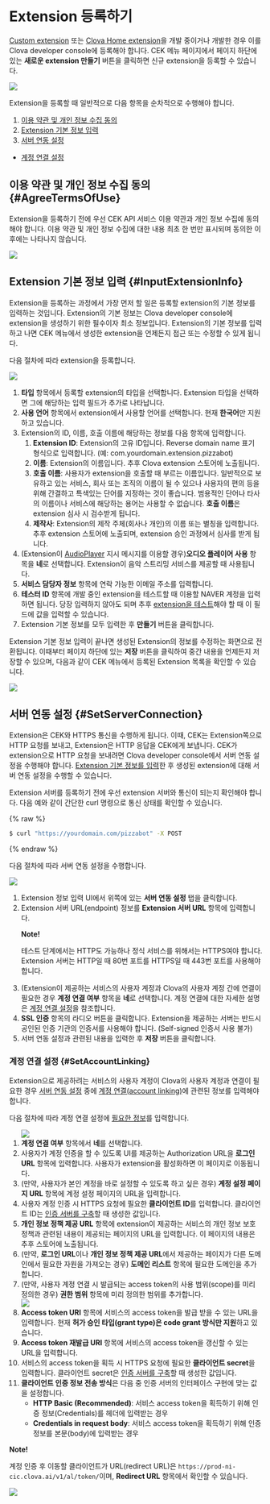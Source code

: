 # Extension 등록하기
[Custom extension](/CEK/Guides/Build_Custom_Extension.md) 또는 [Clova Home extension](/CEK/Guides/Build_Clova_Home_Extension.md)을 개발 중이거나 개발한 경우 이를 Clova developer console에 등록해야 합니다. CEK 메뉴 페이지에서 페이지 하단에 있는 **새로운 extension 만들기** 버튼을 클릭하면 신규 extension을 등록할 수 있습니다.

![](/DevConsole/Resources/Images/DevConsole-First_Look_of_Extension_List.png)

Extension을 등록할 때 일반적으로 다음 항목을 순차적으로 수행해야 합니다.

1. [이용 약관 및 개인 정보 수집 동의](#AgreeTermsOfUse)
2. [Extension 기본 정보 입력](#InputExtensionInfo)
3. [서버 연동 설정](#SetServerConnection)
  * [계정 연결 설정](#SetAccountLinking)

## 이용 약관 및 개인 정보 수집 동의 {#AgreeTermsOfUse}

Extension을 등록하기 전에 우선 CEK API 서비스 이용 약관과 개인 정보 수집에 동의해야 합니다. 이용 약관 및 개인 정보 수집에 대한 내용 최초 한 번만 표시되며 동의한 이후에는 나타나지 않습니다.

![](/DevConsole/Resources/Images/DevConsole-Agree_Terms_of_Use_and_Collecting_Personal_Info.png)

## Extension 기본 정보 입력 {#InputExtensionInfo}

Extension을 등록하는 과정에서 가장 먼저 할 일은 등록할 extension의 기본 정보를 입력하는 것입니다. Extension의 기본 정보는 Clova developer console에 extension을 생성하기 위한 필수이자 최소 정보입니다. Extension의 기본 정보를 입력하고 나면 CEK 메뉴에서 생성한 extension을 언제든지 접근 또는 수정할 수 있게 됩니다.

다음 절차에 따라 extension을 등록합니다.

![](/DevConsole/Resources/Images/DevConsole-Create_New_Extension.png)

<ol>
  <li><strong>타입</strong> 항목에서 등록할 extension의 타입을 선택합니다. Extension 타입을 선택하면 그에 해당하는 입력 필드가 추가로 나타납니다.</li>
  <li><strong>사용 언어</strong> 항목에서 extension에서 사용할 언어를 선택합니다. 현재 <strong>한국어</strong>만 지원하고 있습니다.</li>
  <li>Extension의 ID, 이름, 호출 이름에 해당하는 정보를 다음 항목에 입력합니다.
    <ol>
      <li><strong>Extension ID</strong>: Extension의 고유 ID입니다. Reverse domain name 표기 형식으로 입력합니다. (예: com.yourdomain.extension.pizzabot)</li>
      <li><strong>이름</strong>: Extension의 이름입니다. 추후 Clova extension 스토어에 노출됩니다.</li>
      <li><strong>호출 이름</strong>: 사용자가 extension을 호출할 때 부르는 이름입니다. 일반적으로 보유하고 있는 서비스, 회사 또는 조직의 이름이 될 수 있으나 사용자의 편의 등을 위해 간결하고 특색있는 단어를 지정하는 것이 좋습니다. 범용적인 단어나 타사의 이름이나 서비스에 해당하는 용어는 사용할 수 없습니다. <strong>호출 이름</strong>은 extension 심사 시 검수받게 됩니다.</li>
      <li><strong>제작사</strong>: Extension의 제작 주체(회사나 개인)의 이름 또는 별칭을 입력합니다. 추후 extension 스토어에 노출되며, extension 승인 과정에서 심사를 받게 됩니다.</li>
    </ol>
  </li>
  <li>(Extension이 <a href="/CIC/References/CICInterface/AudioPlayer.md">AudioPlayer</a> 지시 메시지를 이용할 경우)<strong>오디오 플레이어 사용</strong> 항목을 <strong>네</strong>로 선택합니다. Extension이 음악 스트리밍 서비스를 제공할 때 사용됩니다.</li>
  <li><strong>서비스 담당자 정보</strong> 항목에 연락 가능한 이메일 주소를 입력합니다.</li>
  <li><strong>테스터 ID</strong> 항목에 개발 중인 extension을 테스트할 때 이용할 NAVER 계정을 입력하면 됩니다. 당장 입력하지 않아도 되며 추후 <a href="/DevConsole/Guides/CEK/Test_Extension.md">extension을 테스트</a>해야 할 때 이 필드에 값을 입력할 수 있습니다.</li>
  <li>Extension 기본 정보를 모두 입력한 후 <strong>만들기</strong> 버튼을 클릭합니다.</li>
</ol>

Extension 기본 정보 입력이 끝나면 생성된 Extension의 정보를 수정하는 화면으로 전환됩니다. 이때부터 페이지 하단에 있는 **저장** 버튼을 클릭하여 중간 내용을 언제든지 저장할 수 있으며, 다음과 같이 CEK 메뉴에서 등록된 Extension 목록을 확인할 수 있습니다.

![](/DevConsole/Resources/Images/DevConsole-Extension_list_after_Creation.png)

## 서버 연동 설정 {#SetServerConnection}

Extension은 CEK와 HTTPS 통신을 수행하게 됩니다. 이때, CEK는 Extension쪽으로 HTTP 요청를 보내고, Extension은 HTTP 응답을 CEK에게 보냅니다. CEK가 extension으로 HTTP 요청을 보내려면 Clova developer console에서 서버 연동 설정을 수행해야 합니다. [Extension 기본 정보를 입력](#InputExtensionInfo)한 후 생성된 extension에 대해 서버 연동 설정을 수행할 수 있습니다.

Extension 서버를 등록하기 전에 우선 extension 서버와 통신이 되는지 확인해야 합니다. 다음 예와 같이 간단한 curl 명령으로 통신 상태를 확인할 수 있습니다.

{% raw %}
```bash
$ curl "https://yourdomain.com/pizzabot" -X POST
```
{% endraw %}

다음 절차에 따라 서버 연동 설정을 수행합니다.

![](/DevConsole/Resources/Images/DevConsole-Extension_Server_Settings.png)

<ol>
  <li>Extension 정보 입력 UI에서 위쪽에 있는 <strong>서버 연동 설정</strong> 탭을 클릭합니다.</li>
  <li>Extension 서버 URL(endpoint) 정보를 <strong>Extension 서버 URL</strong> 항목에 입력합니다.
    <div class="note">
    <p><strong>Note!</strong></p>
    <p>테스트 단계에서는 HTTP도 가능하나 정식 서비스를 위해서는 HTTPS여야 합니다. Extension 서버는 HTTP일 때 80번 포트를 HTTPS일 때 443번 포트를 사용해야 합니다.</p>
  </div>
  </li>
  <li>(Extension이 제공하는 서비스의 사용자 계정과 Clova의 사용자 계정 간에 연결이 필요한 경우 <strong>계정 연결 여부</strong> 항목을 <strong>네</strong>로 선택합니다. 계정 연결에 대한 자세한 설명은 <a href="#SetAccountLinking">계정 연결 설정</a>을 참조합니다.</li>
  <li><strong>SSL 인증</strong> 항목의 라디오 버튼을 클릭합니다. Extension을 제공하는 서버는 반드시 공인된 인증 기관의 인증서를 사용해야 합니다. (Self-signed 인증서 사용 불가)</li>
  <li>서버 연동 설정과 관련된 내용을 입력한 후 <strong>저장</strong> 버튼을 클릭합니다.</li>
</ol>

### 계정 연결 설정 {#SetAccountLinking}

Extension으로 제공하려는 서비스의 사용자 계정이 Clova의 사용자 계정과 연결이 필요한 경우 [서버 연동 설정](#SetServerConnection) 중에 [계정 연결(account linking)](/CEK/Guides/Link_User_Account.md)에 관련된 정보를 입력해야 합니다.

다음 절차에 따라 계정 연결 설정에 [필요한 정보](/CEK/Guides/Link_User_Account.md#RegisterAccountLinkingInfo)를 입력합니다.

<ol>
  <img src="/DevConsole/Resources/Images/DevConsole-Extension_Accoun_Linking_Settings_1.png" />
  <li><strong>계정 연결 여부</strong> 항목에서 <strong>네</strong>를 선택합니다.</li>
  <li>사용자가 계정 인증을 할 수 있도록 UI를 제공하는 Authorization URL을 <strong>로그인 URL</strong> 항목에 입력합니다. 사용자가 extension을 활성화하면 이 페이지로 이동됩니다.</li>
  <li>(만약, 사용자가 본인 계정을 바로 설정할 수 있도록 하고 싶은 경우) <strong>계정 설정 페이지 URL</strong> 항목에 계정 설정 페이지의 URL을 입력합니다.</li>
  <li>사용자 계정 인증 시 HTTPS 요청에 필요한 <strong>클라이언트 ID</strong>를 입력합니다. 클라이언트 ID는 <a href="/CEK/Guides/Link_User_Account.md#BuildAuthServer">인증 서버를 구축</a>할 때 생성한 값입니다.</li>
  <li><strong>개인 정보 정책 제공 URL</strong> 항목에 extension이 제공하는 서비스의 개인 정보 보호 정책과 관련된 내용이 제공되는 페이지의 URL을 입력합니다. 이 페이지의 내용은 추후 스토어에 노출됩니다.</li>
  <li>(만약, <strong>로그인 URL</strong>이나 <strong>개인 정보 정책 제공 URL</strong>에서 제공하는 페이지가 다른 도메인에서 필요한 자원을 가져오는 경우) <strong>도메인 리스트</strong> 항목에 필요한 도메인을 추가합니다.</li>
  <li>(만약, 사용자 계정 연결 시 발급되는 access token의 사용 범위(scope)를 미리 정의한 경우) <strong>권한 범위</strong> 항목에 미리 정의한 범위를 추가합니다.</li>
  <img src="/DevConsole/Resources/Images/DevConsole-Extension_Accoun_Linking_Settings_2.png" />
  <li><strong>Access token URI</strong> 항목에 서비스의 access token을 발급 받을 수 있는 URL을 입력합니다. 현재 <strong>허가 승인 타입(grant type)은 code grant 방식만 지원</strong>하고 있습니다.</li>
  <li><strong>Access token 재발급 URI</strong> 항목에 서비스의 access token을 갱신할 수 있는 URL을 입력합니다.</li>
  <li>서비스의 access token을 획득 시 HTTPS 요청에 필요한 <strong>클라이언트 secret</strong>을 입력합니다. 클라이언트 secret은 <a href="/CEK/Guides/Link_User_Account.md#BuildAuthServer">인증 서버를 구축</a>할 때 생성한 값입니다.</li>
  <li><strong>클라이언트 인증 정보 전송 방식</strong>은 다음 중 인증 서버의 인터페이스 구현에 맞는 값을 설정합니다.
    <ul>
      <li><strong>HTTP Basic (Recommended)</strong>: 서비스 access token을 획득하기 위해 인증 정보(Credentials)를 헤더에 입력받는 경우</li>
      <li><strong>Credentials in request body</strong>: 서비스 access token을 획득하기 위해 인증 정보를 본문(body)에 입력받는 경우</li>
    </ul>
  </li>
</ol>

<div id="RedirectURI" class="note">
  <p><strong>Note!</strong></p>
  <p>계정 인증 후 이동할 클라이언트가 URL(redirect URL)은 <code>https://prod-ni-cic.clova.ai/v1/al/token/</code>이며, <strong>Redirect URL</strong> 항목에서 확인할 수 있습니다.</strong></p>
  <img src="/DevConsole/Resources/Images/DevConsole-Redirect_URL_for_Extension_Accoun_Linking.png" />
</div>
